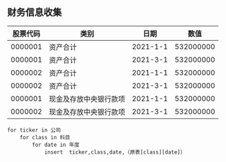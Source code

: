 ## 财务信息收集

| 股票代码 | 类别                   | 日期     | 数值      |
| -------- | ---------------------- | -------- | --------- |
| 0000001  | 资产合计               | 2021-1-1 | 532000000 |
| 0000001  | 资产合计               | 2021-3-1 | 532000000 |
| 0000002  | 资产合计               | 2021-1-1 | 532000000 |
| 0000002  | 资产合计               | 2021-3-1 | 532000000 |
| 0000001  | 现金及存放中央银行款项 | 2021-1-1 | 532000000 |
| 0000002  | 现金及存放中央银行款项 | 2021-3-1 | 532000000 |

```pseudocode
for ticker in 公司
	for class in 科目
		for date in 年度
			insert  ticker,class,date,（原表[class][date]）
```

